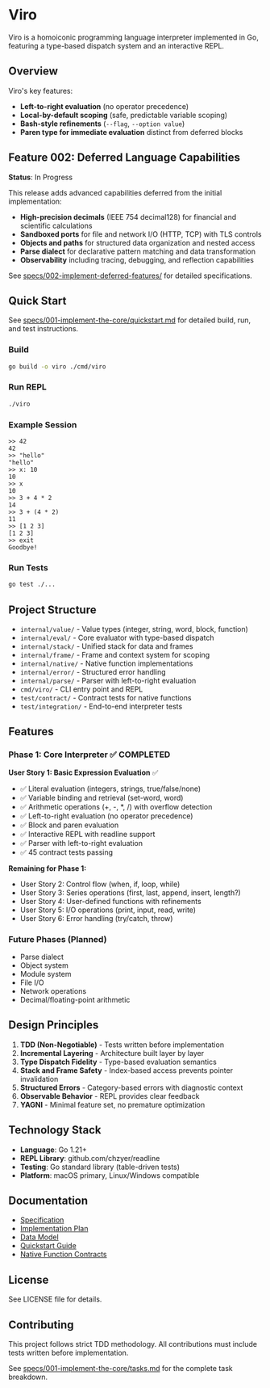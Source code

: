 # Viro

Viro is a homoiconic programming language interpreter implemented in Go, featuring a type-based dispatch system and an interactive REPL.

## Overview

Viro's key features:
- **Left-to-right evaluation** (no operator precedence)
- **Local-by-default scoping** (safe, predictable variable scoping)
- **Bash-style refinements** (`--flag`, `--option value`)
- **Paren type for immediate evaluation** distinct from deferred blocks

## Feature 002: Deferred Language Capabilities

**Status**: In Progress

This release adds advanced capabilities deferred from the initial implementation:
- **High-precision decimals** (IEEE 754 decimal128) for financial and scientific calculations
- **Sandboxed ports** for file and network I/O (HTTP, TCP) with TLS controls
- **Objects and paths** for structured data organization and nested access
- **Parse dialect** for declarative pattern matching and data transformation
- **Observability** including tracing, debugging, and reflection capabilities

See [specs/002-implement-deferred-features/](specs/002-implement-deferred-features/) for detailed specifications.

## Quick Start

See [specs/001-implement-the-core/quickstart.md](specs/001-implement-the-core/quickstart.md) for detailed build, run, and test instructions.

### Build

```bash
go build -o viro ./cmd/viro
```

### Run REPL

```bash
./viro
```

### Example Session

```viro
>> 42
42
>> "hello"
"hello"
>> x: 10
10
>> x
10
>> 3 + 4 * 2
14
>> 3 + (4 * 2)
11
>> [1 2 3]
[1 2 3]
>> exit
Goodbye!
```

### Run Tests

```bash
go test ./...
```

## Project Structure

- `internal/value/` - Value types (integer, string, word, block, function)
- `internal/eval/` - Core evaluator with type-based dispatch
- `internal/stack/` - Unified stack for data and frames
- `internal/frame/` - Frame and context system for scoping
- `internal/native/` - Native function implementations
- `internal/error/` - Structured error handling
- `internal/parse/` - Parser with left-to-right evaluation
- `cmd/viro/` - CLI entry point and REPL
- `test/contract/` - Contract tests for native functions
- `test/integration/` - End-to-end interpreter tests

## Features

### Phase 1: Core Interpreter ✅ COMPLETED

**User Story 1: Basic Expression Evaluation** ✅
- ✅ Literal evaluation (integers, strings, true/false/none)
- ✅ Variable binding and retrieval (set-word, word)
- ✅ Arithmetic operations (+, -, *, /) with overflow detection
- ✅ Left-to-right evaluation (no operator precedence)
- ✅ Block and paren evaluation
- ✅ Interactive REPL with readline support
- ✅ Parser with left-to-right evaluation
- ✅ 45 contract tests passing

**Remaining for Phase 1:**
- User Story 2: Control flow (when, if, loop, while)
- User Story 3: Series operations (first, last, append, insert, length?)
- User Story 4: User-defined functions with refinements
- User Story 5: I/O operations (print, input, read, write)
- User Story 6: Error handling (try/catch, throw)

### Future Phases (Planned)

- Parse dialect
- Object system
- Module system
- File I/O
- Network operations
- Decimal/floating-point arithmetic

## Design Principles

1. **TDD (Non-Negotiable)** - Tests written before implementation
2. **Incremental Layering** - Architecture built layer by layer
3. **Type Dispatch Fidelity** - Type-based evaluation semantics
4. **Stack and Frame Safety** - Index-based access prevents pointer invalidation
5. **Structured Errors** - Category-based errors with diagnostic context
6. **Observable Behavior** - REPL provides clear feedback
7. **YAGNI** - Minimal feature set, no premature optimization

## Technology Stack

- **Language**: Go 1.21+
- **REPL Library**: github.com/chzyer/readline
- **Testing**: Go standard library (table-driven tests)
- **Platform**: macOS primary, Linux/Windows compatible

## Documentation

- [Specification](specs/001-implement-the-core/spec.md)
- [Implementation Plan](specs/001-implement-the-core/plan.md)
- [Data Model](specs/001-implement-the-core/data-model.md)
- [Quickstart Guide](specs/001-implement-the-core/quickstart.md)
- [Native Function Contracts](specs/001-implement-the-core/contracts/)

## License

See LICENSE file for details.

## Contributing

This project follows strict TDD methodology. All contributions must include tests written before implementation.

See [specs/001-implement-the-core/tasks.md](specs/001-implement-the-core/tasks.md) for the complete task breakdown.
